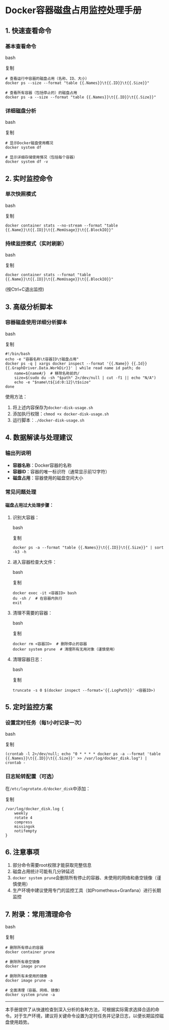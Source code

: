 # Docker容器磁盘占用监控处理手册

## 1. 快速查看命令

### 基本查看命令

bash

复制

```
# 查看运行中容器的磁盘占用（名称、ID、大小）
docker ps --size --format "table {{.Names}}\t{{.ID}}\t{{.Size}}"

# 查看所有容器（包括停止的）的磁盘占用
docker ps -a --size --format "table {{.Names}}\t{{.ID}}\t{{.Size}}"
```

### 详细磁盘分析

bash

复制

```
# 显示Docker磁盘使用概况
docker system df

# 显示详细存储使用情况（包括每个容器）
docker system df -v
```

## 2. 实时监控命令

### 单次快照模式

bash

复制

```
docker container stats --no-stream --format "table {{.Name}}\t{{.ID}}\t{{.MemUsage}}\t{{.BlockIO}}"
```

### 持续监控模式（实时刷新）

bash

复制

```
docker container stats --format "table {{.Name}}\t{{.ID}}\t{{.MemUsage}}\t{{.BlockIO}}"
```

(按Ctrl+C退出监控)

## 3. 高级分析脚本

### 容器磁盘使用详细分析脚本

bash

复制

```
#!/bin/bash
echo -e "容器名称\t容器ID\t磁盘占用"
docker ps -q | xargs docker inspect --format '{{.Name}} {{.Id}} {{.GraphDriver.Data.WorkDir}}' | while read name id path; do
    name=${name#/}  # 移除名称前的/
    size=$(sudo du -sh "$path" 2>/dev/null | cut -f1 || echo "N/A")
    echo -e "$name\t${id:0:12}\t$size"
done
```

使用方法：

1. 将上述内容保存为`docker-disk-usage.sh`
2. 添加执行权限：`chmod +x docker-disk-usage.sh`
3. 运行脚本：`./docker-disk-usage.sh`

## 4. 数据解读与处理建议

### 输出列说明

- **容器名称**：Docker容器的名称
- **容器ID**：容器的唯一标识符（通常显示前12字符）
- **磁盘占用**：容器使用的磁盘空间大小

### 常见问题处理

#### 磁盘占用过大处理步骤：

1. 识别大容器：

   bash

   复制

   ```
   docker ps -a --format "table {{.Names}}\t{{.ID}}\t{{.Size}}" | sort -k3 -h
   ```

2. 进入容器检查大文件：

   bash

   复制

   ```
   docker exec -it <容器ID> bash
   du -sh /  # 在容器内执行
   exit
   ```

3. 清理不需要的容器：

   bash

   复制

   ```
   docker rm <容器ID>  # 删除停止的容器
   docker system prune  # 清理所有无用对象（谨慎使用）
   ```

4. 清理容器日志：

   bash

   复制

   ```
   truncate -s 0 $(docker inspect --format='{{.LogPath}}' <容器ID>)
   ```

## 5. 定时监控方案

### 设置定时任务（每1小时记录一次）

bash

复制

```
(crontab -l 2>/dev/null; echo "0 * * * * docker ps -a --format 'table {{.Names}}\t{{.ID}}\t{{.Size}}' >> /var/log/docker_disk.log") | crontab -
```

### 日志轮转配置（可选）

在`/etc/logrotate.d/docker_disk`中添加：

复制

```
/var/log/docker_disk.log {
    weekly
    rotate 4
    compress
    missingok
    notifempty
}
```

## 6. 注意事项

1. 部分命令需要root权限才能获取完整信息
2. 磁盘占用统计可能有几分钟延迟
3. `docker system prune`会删除所有停止的容器、未使用的网络和悬空镜像（谨慎使用）
4. 生产环境中建议使用专门的监控工具（如Prometheus+Granfana）进行长期监控

## 7. 附录：常用清理命令

bash

复制

```
# 删除所有停止的容器
docker container prune

# 删除所有悬空镜像
docker image prune

# 删除所有未使用的镜像
docker image prune -a

# 全面清理（容器、网络、镜像）
docker system prune -a
```

------

本手册提供了从快速检查到深入分析的各种方法，可根据实际需求选择合适的命令。对于生产环境，建议将关键命令设置为定时任务并记录日志，以便长期监控磁盘使用趋势。